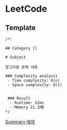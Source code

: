 # LeetCode

## Template
```
/*:

## Category []

# Subject

알고리즘 문제 내용 

### Complexity analysis
 - Time complexity: O(n)
 - Space complexity: O(1)
 
  
 ### Result
  - Runtime: 52ms
  - Mmmory 21.1MB
*/
```


[Summary 예제](https://github.com/SwiftAlgorithmClub/LeetCode/blob/master/LeetCode/Assin.playground/Pages/209-1.xcplaygroundpage/Contents.swift)
